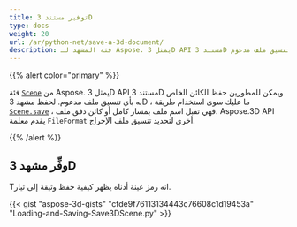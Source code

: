 ```yaml
---
title: توفير مستند 3D
type: docs
weight: 20
url: /ar/python-net/save-a-3d-document/
description: فئة المشهد لـ Aspose. يمثل 3D API مستند 3D ويمكن للمطورين حفظ الكائن الخاص به بأي تنسيق ملف مدعوم.
---
```

{{% alert color="primary" %}} 

فئة [`Scene`](https://reference.aspose.com/3d/net/aspose.threed/scene) من Aspose. يمثل 3D API مستند 3D ويمكن للمطورين حفظ الكائن الخاص به بأي تنسيق ملف مدعوم. لحفظ مشهد 3D ، ما عليك سوى استخدام طريقة [`Scene.save`](https://reference.aspose.com/3d/net/aspose.threed/scene/methods/save) ، فهي تقبل اسم ملف بمسار كامل أو كائن دفق ملف. Aspose.3D API يقدم معلمة `FileFormat` أخرى لتحديد تنسيق ملف الإخراج.

{{% /alert %}} 
##  **وفِّر مشهد 3D**


Tانه رمز عينة أدناه يظهر كيفية حفظ وثيقة إلى تيار.

{{< gist "aspose-3d-gists" "cfde9f76113134443c76608c1d19453a" "Loading-and-Saving-Save3DScene.py" >}}
